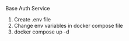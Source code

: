 Base Auth Service

1. Create .env file
2. Change env variables in docker compose file
3. docker compose up -d
